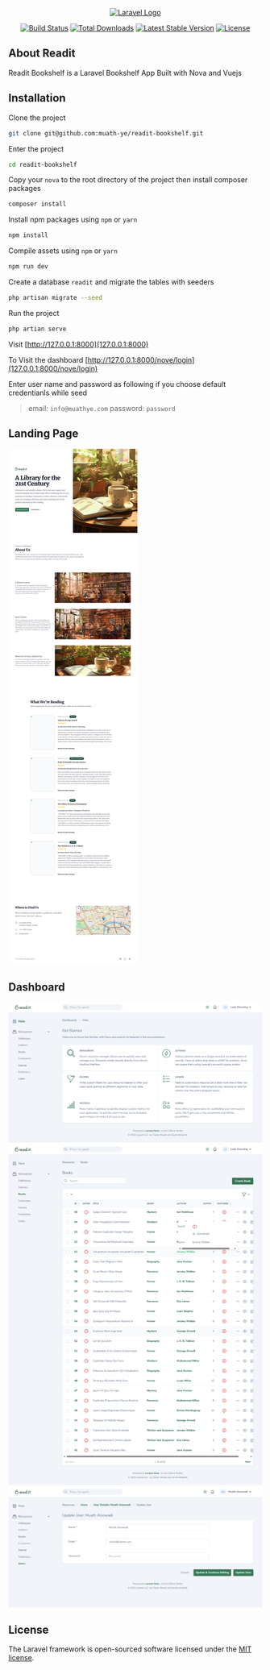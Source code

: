 <p align="center"><a href="https://laravel.com" target="_blank"><img src="https://raw.githubusercontent.com/laravel/art/master/logo-lockup/5%20SVG/2%20CMYK/1%20Full%20Color/laravel-logolockup-cmyk-red.svg" width="400" alt="Laravel Logo"></a></p>

<p align="center">
<a href="https://github.com/laravel/framework/actions"><img src="https://github.com/laravel/framework/workflows/tests/badge.svg" alt="Build Status"></a>
<a href="https://packagist.org/packages/laravel/framework"><img src="https://img.shields.io/packagist/dt/laravel/framework" alt="Total Downloads"></a>
<a href="https://packagist.org/packages/laravel/framework"><img src="https://img.shields.io/packagist/v/laravel/framework" alt="Latest Stable Version"></a>
<a href="https://packagist.org/packages/laravel/framework"><img src="https://img.shields.io/packagist/l/laravel/framework" alt="License"></a>
</p>

## About Readit

Readit Bookshelf is a Laravel Bookshelf App Built with Nova and Vuejs

## Installation

Clone the project

```sh
git clone git@github.com:muath-ye/readit-bookshelf.git
```

Enter the project

```sh
cd readit-bookshelf
```

Copy your `nova` to the root directory of the project then install composer packages

```sh
composer install
```

Install npm packages using `npm` or `yarn`

```sh
npm install
```

Compile assets using `npm` or `yarn`

```sh
npm run dev
```

Create a database `readit` and migrate the tables with seeders

```sh
php artisan migrate --seed
```

Run the project

```sh
php artian serve
```

Visit [http://127.0.0.1:8000](127.0.0.1:8000)

To Visit the dashboard [http://127.0.0.1:8000/nove/login](127.0.0.1:8000/nove/login)

Enter user name and password as following if you choose default credentianls while seed

> email: `info@muathye.com`
> password: `password`

## Landing Page

![Read it Bookshelf Landing Page](/docs/landing-page.png)

## Dashboard

![Read it Bookshelf Dashboard Page](/docs/dashboard-page.png)
![Read it Bookshelf Dashboard Book Page](/docs/dashboard-books-page.png)
![Read it Bookshelf Dashboard Users Edit Page](/docs/dashboard-users-1-edit.png)

## License

The Laravel framework is open-sourced software licensed under the [MIT license](https://opensource.org/licenses/MIT).
